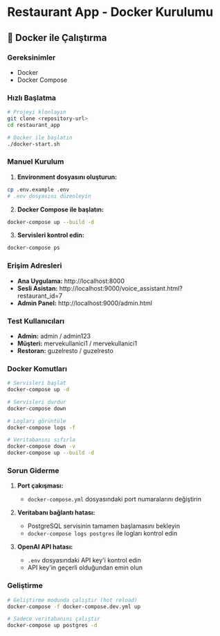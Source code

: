 # Restaurant App - Docker Kurulumu

## 🐳 Docker ile Çalıştırma

### Gereksinimler
- Docker
- Docker Compose

### Hızlı Başlatma

```bash
# Projeyi klonlayın
git clone <repository-url>
cd restaurant_app

# Docker ile başlatın
./docker-start.sh
```

### Manuel Kurulum

1. **Environment dosyasını oluşturun:**
```bash
cp .env.example .env
# .env dosyasını düzenleyin
```

2. **Docker Compose ile başlatın:**
```bash
docker-compose up --build -d
```

3. **Servisleri kontrol edin:**
```bash
docker-compose ps
```

### Erişim Adresleri

- **Ana Uygulama:** http://localhost:8000
- **Sesli Asistan:** http://localhost:9000/voice_assistant.html?restaurant_id=7
- **Admin Panel:** http://localhost:9000/admin.html

### Test Kullanıcıları

- **Admin:** admin / admin123
- **Müşteri:** mervekullanici1 / mervekullanici1
- **Restoran:** guzelresto / guzelresto

### Docker Komutları

```bash
# Servisleri başlat
docker-compose up -d

# Servisleri durdur
docker-compose down

# Logları görüntüle
docker-compose logs -f

# Veritabanını sıfırla
docker-compose down -v
docker-compose up --build -d
```

### Sorun Giderme

1. **Port çakışması:**
   - `docker-compose.yml` dosyasındaki port numaralarını değiştirin

2. **Veritabanı bağlantı hatası:**
   - PostgreSQL servisinin tamamen başlamasını bekleyin
   - `docker-compose logs postgres` ile logları kontrol edin

3. **OpenAI API hatası:**
   - `.env` dosyasındaki API key'i kontrol edin
   - API key'in geçerli olduğundan emin olun

### Geliştirme

```bash
# Geliştirme modunda çalıştır (hot reload)
docker-compose -f docker-compose.dev.yml up

# Sadece veritabanını çalıştır
docker-compose up postgres -d
```
